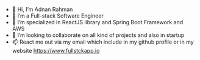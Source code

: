 - 👋 Hi, I’m Adnan Rahman
- 👀 I’m a Full-stack Software Engineer
- 🌱 I’m specialized in ReactJS library and Spring Boot Framework and AWS 
- 💞️ I’m looking to collaborate on all kind of projects and also in startup
- 📫 React me out via my email which include in my github profile or in my website https://www.fullstckapp.io
